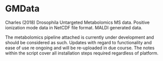 # GMData
Charles (2018) Drosophila Untargeted Metabolomics MS data. Positive ionization mode data in NetCDF file format. MALDI generated data. 

The metabolomics pipeline attached is currently under development and should be considered as such. Updates with regard to functionality and ease of use re ongoing and will be re-uploaded in due course. The notes within the script cover all installation steps required regardless of platform.
